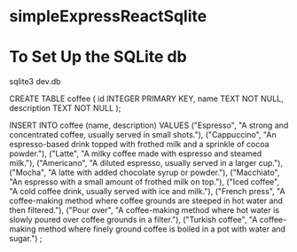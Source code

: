 # simpleExpressReactSqlite


# To Set Up the SQLite db

sqlite3 dev.db

CREATE TABLE coffee (
   id INTEGER PRIMARY KEY,
   name TEXT NOT NULL,
   description TEXT NOT NULL
);

INSERT INTO coffee (name, description) VALUES
  ("Espresso", "A strong and concentrated coffee, usually served in small shots."),
  ("Cappuccino", "An espresso-based drink topped with frothed milk and a sprinkle of cocoa powder."),
  ("Latte", "A milky coffee made with espresso and steamed milk."),
  ("Americano", "A diluted espresso, usually served in a larger cup."),
  ("Mocha", "A latte with added chocolate syrup or powder."),
  ("Macchiato", "An espresso with a small amount of frothed milk on top."),
  ("Iced coffee", "A cold coffee drink, usually served with ice and milk."),
  ("French press", "A coffee-making method where coffee grounds are steeped in hot water and then filtered."),
  ("Pour over", "A coffee-making method where hot water is slowly poured over coffee grounds in a filter."),
  ("Turkish coffee", "A coffee-making method where finely ground coffee is boiled in a pot with water and sugar.")
  ;
